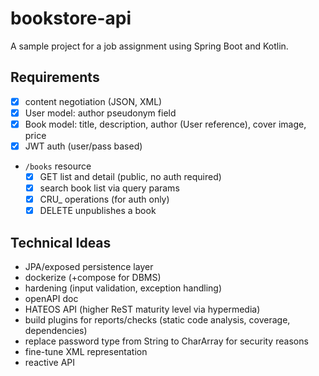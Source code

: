 # bookstore-api

A sample project for a job assignment using Spring Boot and Kotlin.

## Requirements

* [x] content negotiation (JSON, XML)
* [x] User model: author pseudonym field
* [x] Book model: title, description, author (User reference), cover image, price
* [X] JWT auth (user/pass based)
* `/books` resource
    * [x] GET list and detail (public, no auth required)
    * [x] search book list via query params
    * [x] CRU_ operations (for auth only)
    * [x] DELETE unpublishes a book

## Technical Ideas

* JPA/exposed persistence layer
* dockerize (+compose for DBMS)
* hardening (input validation, exception handling)
* openAPI doc
* HATEOS API (higher ReST maturity level via hypermedia)
* build plugins for reports/checks (static code analysis, coverage, dependencies)
* replace password type from String to CharArray for security reasons
* fine-tune XML representation
* reactive API
